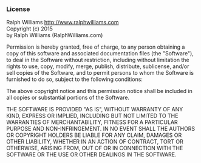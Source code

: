 ﻿<div class="License">
	<h3>License</h3>
	<p class="Owner">
		Ralph Williams  <a href="http://www.ralphwilliams.com">http://www.ralphwilliams.com</a></br/>
		Copyright (c) 2015</br/>	
		by Ralph Williams (RalphWilliams.com)<br/>
	</p>
    <p>
        Permission is hereby granted, free of charge, to any person obtaining a copy of this software and associated documentation files (the "Software"), to deal in the Software without restriction, including without limitation the rights to use, copy, modify, merge, publish, distribute, sublicense, and/or sell copies of the Software, and to permit persons to whom the Software is furnished to do so, subject to the following conditions:
    </p>
    <p>
        The above copyright notice and this permission notice shall be included in all copies or substantial portions of the Software.
    </p>
    <p>
        THE SOFTWARE IS PROVIDED "AS IS", WITHOUT WARRANTY OF ANY KIND, EXPRESS OR IMPLIED, INCLUDING BUT NOT LIMITED TO THE WARRANTIES OF MERCHANTABILITY, FITNESS FOR A PARTICULAR PURPOSE AND NON-INFRINGEMENT. IN NO EVENT SHALL THE AUTHORS OR COPYRIGHT HOLDERS BE LIABLE FOR ANY CLAIM, DAMAGES OR OTHER LIABILITY, WHETHER IN AN ACTION OF CONTRACT, TORT OR OTHERWISE, ARISING FROM, OUT OF OR IN CONNECTION WITH THE SOFTWARE OR THE USE OR OTHER DEALINGS IN THE SOFTWARE.
    </p>
</div>
